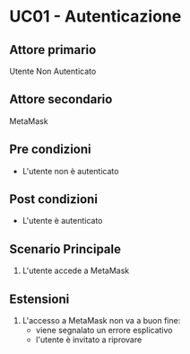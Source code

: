 # UC01 - Autenticazione

## Attore primario
Utente Non Autenticato

## Attore secondario
MetaMask

## Pre condizioni
- L'utente non è autenticato

## Post condizioni
- L'utente è autenticato

## Scenario Principale
1. L'utente accede a MetaMask

## Estensioni
1. L'accesso a MetaMask non va a buon fine:
    - viene segnalato un errore esplicativo
    - l'utente è invitato a riprovare